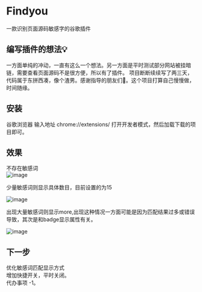 # Findyou
一款识别页面源码敏感字的谷歌插件
## 编写插件的想法💡
一方面单纯的冲动，一直有这么一个想法。另一方面是平时测试部分网站被挂暗链，需要查看页面源码不是很方便，所以有了插件。
项目断断续续写了两三天，代码属于东拼西凑，像个渣男。感谢指导的朋友们👬。这个项目打算自己慢慢做，时间随缘。
## 安装
谷歌浏览器 输入地址 chrome://extensions/
打开开发者模式，然后加载下载的项目即可。
## 效果
不存在敏感词<br>
![image](https://github.com/upkn/Findyou/blob/master/img/test3.png)

少量敏感词则显示具体数目，目前设置的为15

![image](https://github.com/upkn/Findyou/blob/master/img/test.jpg)

出现大量敏感词则显示more,出现这种情况一方面可能是因为匹配结果过多或错误导致，其次是和badge显示属性有关。

![image](https://github.com/upkn/Findyou/blob/master/img/test1.jpg)

## 下一步
优化敏感词匹配显示方式<br>
增加快捷开关，平时关闭。<br>
代办事项 -1。
